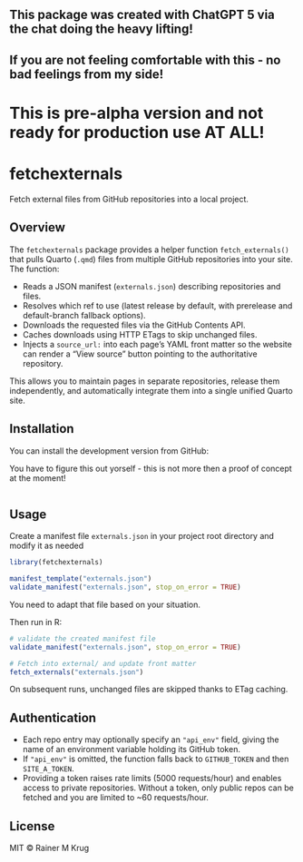 ## **This package was created with ChatGPT 5 via the chat doing the heavy lifting!**

## **If you are not feeling comfortable with this - no bad feelings from my side!**

# **This is pre-alpha version and not ready for production use AT ALL!**

# fetchexternals

Fetch external files from GitHub repositories into a local project.

## Overview

The `fetchexternals` package provides a helper function `fetch_externals()` that
pulls Quarto (`.qmd`) files from multiple GitHub repositories into your site.
The function:

- Reads a JSON manifest (`externals.json`) describing repositories and files.
- Resolves which ref to use (latest release by default, with prerelease and
  default-branch fallback options).
- Downloads the requested files via the GitHub Contents API.
- Caches downloads using HTTP ETags to skip unchanged files.
- Injects a `source_url:` into each page’s YAML front matter so the website can
  render a “View source” button pointing to the authoritative repository.

This allows you to maintain pages in separate repositories, release them
independently, and automatically integrate them into a single unified Quarto site.

## Installation

You can install the development version from GitHub:

You have to figure this out yorself - this is not more then a proof of concept at the moment!

```r

```

## Usage

Create a manifest file `externals.json` in your project root directory and modify it as needed

```r
library(fetchexternals)

manifest_template("externals.json")
validate_manifest("externals.json", stop_on_error = TRUE)
```

You need to adapt that file based on your situation.

Then run in R:

```r
# validate the created manifest file
validate_manifest("externals.json", stop_on_error = TRUE)

# Fetch into external/ and update front matter
fetch_externals("externals.json")
```

On subsequent runs, unchanged files are skipped thanks to ETag caching.

## Authentication

- Each repo entry may optionally specify an `"api_env"` field, giving the name
  of an environment variable holding its GitHub token.
- If `"api_env"` is omitted, the function falls back to `GITHUB_TOKEN` and then
  `SITE_A_TOKEN`.
- Providing a token raises rate limits (5000 requests/hour) and enables access
  to private repositories. Without a token, only public repos can be fetched and
  you are limited to ~60 requests/hour.

## License

MIT © Rainer M Krug
